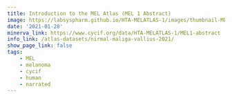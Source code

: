 ```yaml
---
title: Introduction to the MEL Atlas (MEL 1 Abstract)
image: https://labsyspharm.github.io/HTA-MELATLAS-1/images/thumbnail-MEL1-abstract.jpg
date: '2021-01-28'
minerva_link: https://www.cycif.org/data/HTA-MELATLAS-1/MEL1-abstract
info_link: /atlas-datasets/nirmal-maliga-vallius-2021/
show_page_link: false
tags:
    - MEL
    - melanoma
    - cycif
    - human
    - narrated
---
```


